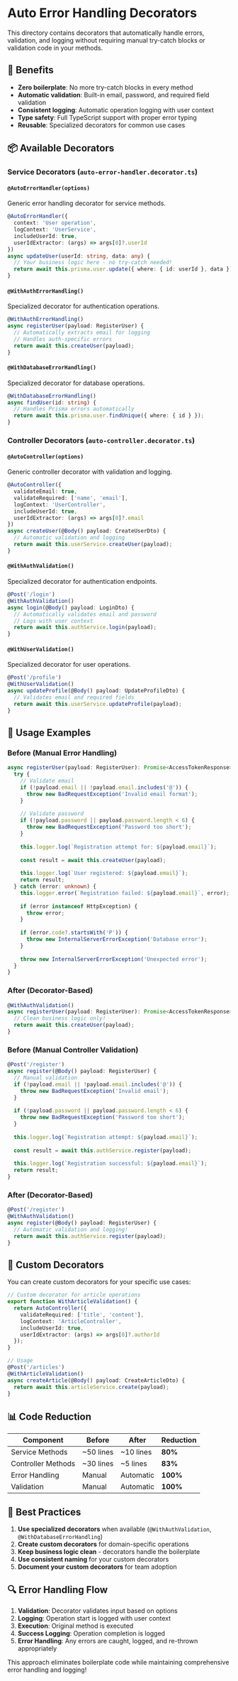 # Auto Error Handling Decorators

This directory contains decorators that automatically handle errors, validation, and logging without requiring manual try-catch blocks or validation code in your methods.

## 🎯 **Benefits**

- **Zero boilerplate**: No more try-catch blocks in every method
- **Automatic validation**: Built-in email, password, and required field validation
- **Consistent logging**: Automatic operation logging with user context
- **Type safety**: Full TypeScript support with proper error typing
- **Reusable**: Specialized decorators for common use cases

## 📦 **Available Decorators**

### Service Decorators (`auto-error-handler.decorator.ts`)

#### `@AutoErrorHandler(options)`
Generic error handling decorator for service methods.

```typescript
@AutoErrorHandler({
  context: 'User operation',
  logContext: 'UserService',
  includeUserId: true,
  userIdExtractor: (args) => args[0]?.userId
})
async updateUser(userId: string, data: any) {
  // Your business logic here - no try-catch needed!
  return await this.prisma.user.update({ where: { id: userId }, data });
}
```

#### `@WithAuthErrorHandling()`
Specialized decorator for authentication operations.

```typescript
@WithAuthErrorHandling()
async registerUser(payload: RegisterUser) {
  // Automatically extracts email for logging
  // Handles auth-specific errors
  return await this.createUser(payload);
}
```

#### `@WithDatabaseErrorHandling()`
Specialized decorator for database operations.

```typescript
@WithDatabaseErrorHandling()
async findUser(id: string) {
  // Handles Prisma errors automatically
  return await this.prisma.user.findUnique({ where: { id } });
}
```

### Controller Decorators (`auto-controller.decorator.ts`)

#### `@AutoController(options)`
Generic controller decorator with validation and logging.

```typescript
@AutoController({
  validateEmail: true,
  validateRequired: ['name', 'email'],
  logContext: 'UserController',
  includeUserId: true,
  userIdExtractor: (args) => args[0]?.email
})
async createUser(@Body() payload: CreateUserDto) {
  // Automatic validation and logging
  return await this.userService.createUser(payload);
}
```

#### `@WithAuthValidation()`
Specialized decorator for authentication endpoints.

```typescript
@Post('/login')
@WithAuthValidation()
async login(@Body() payload: LoginDto) {
  // Automatically validates email and password
  // Logs with user context
  return await this.authService.login(payload);
}
```

#### `@WithUserValidation()`
Specialized decorator for user operations.

```typescript
@Post('/profile')
@WithUserValidation()
async updateProfile(@Body() payload: UpdateProfileDto) {
  // Validates email and required fields
  return await this.userService.updateProfile(payload);
}
```

## 🚀 **Usage Examples**

### Before (Manual Error Handling)
```typescript
async registerUser(payload: RegisterUser): Promise<AccessTokenResponse> {
  try {
    // Validate email
    if (!payload.email || !payload.email.includes('@')) {
      throw new BadRequestException('Invalid email format');
    }
    
    // Validate password
    if (!payload.password || payload.password.length < 6) {
      throw new BadRequestException('Password too short');
    }
    
    this.logger.log(`Registration attempt for: ${payload.email}`);
    
    const result = await this.createUser(payload);
    
    this.logger.log(`User registered: ${payload.email}`);
    return result;
  } catch (error: unknown) {
    this.logger.error(`Registration failed: ${payload.email}`, error);
    
    if (error instanceof HttpException) {
      throw error;
    }
    
    if (error.code?.startsWith('P')) {
      throw new InternalServerErrorException('Database error');
    }
    
    throw new InternalServerErrorException('Unexpected error');
  }
}
```

### After (Decorator-Based)
```typescript
@WithAuthValidation()
async registerUser(payload: RegisterUser): Promise<AccessTokenResponse> {
  // Clean business logic only!
  return await this.createUser(payload);
}
```

### Before (Manual Controller Validation)
```typescript
@Post('/register')
async register(@Body() payload: RegisterUser) {
  // Manual validation
  if (!payload.email || !payload.email.includes('@')) {
    throw new BadRequestException('Invalid email');
  }
  
  if (!payload.password || payload.password.length < 6) {
    throw new BadRequestException('Password too short');
  }
  
  this.logger.log(`Registration attempt: ${payload.email}`);
  
  const result = await this.authService.register(payload);
  
  this.logger.log(`Registration successful: ${payload.email}`);
  return result;
}
```

### After (Decorator-Based)
```typescript
@Post('/register')
@WithAuthValidation()
async register(@Body() payload: RegisterUser) {
  // Automatic validation and logging!
  return await this.authService.register(payload);
}
```

## 🔧 **Custom Decorators**

You can create custom decorators for your specific use cases:

```typescript
// Custom decorator for article operations
export function WithArticleValidation() {
  return AutoController({
    validateRequired: ['title', 'content'],
    logContext: 'ArticleController',
    includeUserId: true,
    userIdExtractor: (args) => args[0]?.authorId
  });
}

// Usage
@Post('/articles')
@WithArticleValidation()
async createArticle(@Body() payload: CreateArticleDto) {
  return await this.articleService.create(payload);
}
```

## 📊 **Code Reduction**

| Component | Before | After | Reduction |
|-----------|--------|-------|-----------|
| Service Methods | ~50 lines | ~10 lines | **80%** |
| Controller Methods | ~30 lines | ~5 lines | **83%** |
| Error Handling | Manual | Automatic | **100%** |
| Validation | Manual | Automatic | **100%** |

## 🎯 **Best Practices**

1. **Use specialized decorators** when available (`@WithAuthValidation`, `@WithDatabaseErrorHandling`)
2. **Create custom decorators** for domain-specific operations
3. **Keep business logic clean** - decorators handle the boilerplate
4. **Use consistent naming** for your custom decorators
5. **Document your custom decorators** for team adoption

## 🔍 **Error Handling Flow**

1. **Validation**: Decorator validates input based on options
2. **Logging**: Operation start is logged with user context
3. **Execution**: Original method is executed
4. **Success Logging**: Operation completion is logged
5. **Error Handling**: Any errors are caught, logged, and re-thrown appropriately

This approach eliminates boilerplate code while maintaining comprehensive error handling and logging! 